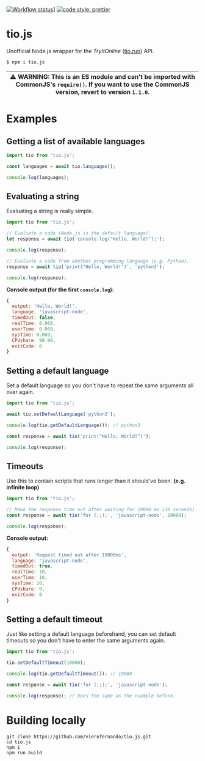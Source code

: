 [![Workflow status](https://github.com/vierofernando/tio.js/workflows/CI/badge.svg)](https://github.com/vierofernando/tio.js/actions)]
[![code style: prettier](https://img.shields.io/badge/code_style-prettier-ff69b4.svg?style=flat-square)](https://github.com/prettier/prettier)

# tio.js

Unofficial Node.js wrapper for the _TryItOnline_ ([tio.run](https://tio.run)) API.

```console
$ npm i tio.js
```

| ⚠️ WARNING: This is an ES module and can't be imported with CommonJS's `require()`. If you want to use the CommonJS version, revert to version `1.1.0`. |
| ------------------------------------------------------------------------------------------------------------------------------------------------------ |

# Examples

## Getting a list of available languages
```js
import tio from 'tio.js';

const languages = await tio.languages();

console.log(languages);
```

## Evaluating a string
Evaluating a string is really simple.

```js
import tio from 'tio.js';

// Evaluate a code (Node.js is the default language).
let response = await tio('console.log("Hello, World!");');

console.log(response);

// Evaluate a code from another programming language (e.g. Python).
response = await tio('print("Hello, World!")', 'python3');

console.log(response);
```

**Console output (for the first `console.log`):**

```js
{
  output: 'Hello, World!',
  language: 'javascript-node',
  timedOut: false,
  realTime: 0.069,
  userTime: 0.069,
  sysTime: 0.069,
  CPUshare: 99.99,
  exitCode: 0
}
```

## Setting a default language
Set a default language so you don't have to repeat the same arguments all over again.

```js
import tio from 'tio.js';

await tio.setDefaultLanguage('python3');

console.log(tio.getDefaultLanguage()); // python3

const response = await tio('print("Hello, World!")');

console.log(response);
```

## Timeouts
Use this to contain scripts that runs longer than it should've been. **(e.g. infinite loop)**

```js
import tio from 'tio.js';

// Make the response time out after waiting for 10000 ms (10 seconds).
const response = await tio('for (;;);', 'javascript-node', 10000);

console.log(response);
```

**Console output:**
```js
{
  output: 'Request timed out after 10000ms',
  language: 'javascript-node',
  timedOut: true,
  realTime: 10,
  userTime: 10,
  sysTime: 10,
  CPUshare: 0,
  exitCode: 0
}
```

## Setting a default timeout
Just like setting a default language beforehand, you can set default timeouts so you don't have to enter the same arguments again.

```js
import tio from 'tio.js';

tio.setDefaultTimeout(10000);

console.log(tio.getDefaultTimeout()); // 10000

const response = await tio('for (;;);', 'javascript-node');

console.log(response); // Does the same as the example before.
```

# Building locally
```
git clone https://github.com/vierofernando/tio.js.git
cd tio.js
npm i
npm run build
```
